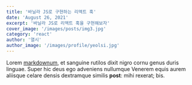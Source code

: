 ```yaml
---
title: '바닐라 JS로 구현하는 리액트 훅'
date: 'August 26, 2021'
excerpt: '바닐라 JS로 리액트 훅을 구현해보자'
cover_image: '/images/posts/img3.jpg'
category: 'react'
author: '열시'
author_image: '/images/profile/yeolsi.jpg'
---
```


Lorem [markdownum](http://insunt.org/inpositaque), et sanguine rutilos dixit
nigro cornu genus duris linguae. Super hic deus ego adveniens nullumque Venerem
equis aurem aliisque celare densis dextramque similis **post**: mihi rexerat;
bis.
